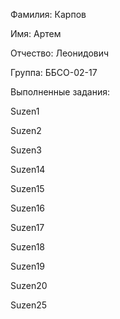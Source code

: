 Фамилия: Карпов

Имя: Артем

Отчество: Леонидович

Группа: ББСО-02-17

Выполненные задания:

Suzen1

Suzen2

Suzen3

Suzen14

Suzen15

Suzen16

Suzen17

Suzen18

Suzen19

Suzen20

Suzen25
